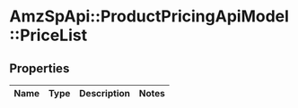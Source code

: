 # AmzSpApi::ProductPricingApiModel::PriceList

## Properties
Name | Type | Description | Notes
------------ | ------------- | ------------- | -------------


